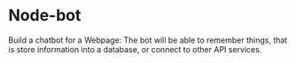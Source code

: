 # Node-bot

Build a chatbot for a Webpage: 
  The bot will be able to remember things, that is store information into a database, or connect to other API services.
